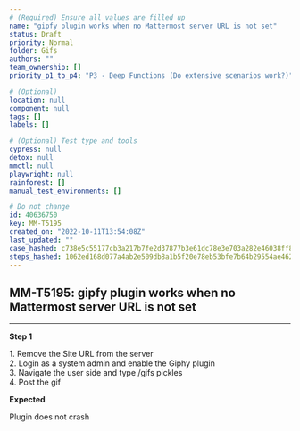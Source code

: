 ```yaml
---
# (Required) Ensure all values are filled up
name: "gipfy plugin works when no Mattermost server URL is not set"
status: Draft
priority: Normal
folder: Gifs
authors: ""
team_ownership: []
priority_p1_to_p4: "P3 - Deep Functions (Do extensive scenarios work?)"

# (Optional)
location: null
component: null
tags: []
labels: []

# (Optional) Test type and tools
cypress: null
detox: null
mmctl: null
playwright: null
rainforest: []
manual_test_environments: []

# Do not change
id: 40636750
key: MM-T5195
created_on: "2022-10-11T13:54:08Z"
last_updated: ""
case_hashed: c738e5c55177cb3a217b7fe2d37877b3e61dc78e3e703a282e46038ff8c41897f2cd8727e7cca4e9cb72071e0023c52c
steps_hashed: 1062ed168d077a4ab2e509db8a1b5f20e78eb53bfe7b64b29554ae4628bd8a19e451c1d2ecbc3ad94f04b7195d716713
---
```


<!-- (Auto-generated) Based on frontmatter's "key" and "name" -->

## MM-T5195: gipfy plugin works when no Mattermost server URL is not set

---

**Step 1**

1\. Remove the Site URL from the server\
2\. Login as a system admin and enable the Giphy plugin\
3\. Navigate the user side and type /gifs pickles\
4\. Post the gif

**Expected**

Plugin does not crash
